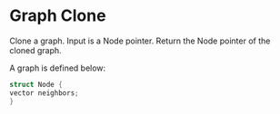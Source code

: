 # Graph Clone 
Clone a graph. Input is a Node pointer. Return the Node pointer of the cloned graph.

A graph is defined below:
``` C
struct Node {
vector neighbors;
}
```

